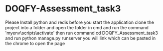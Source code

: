 # DOQFY-Assessment_task3
Please Install python and redis before you start the application 
clone the project into a folder and open the folder in cmd
and run the command 'myenv\scripts\activate'
then run command cd DOQFY_Assessment_task3 and run python manage.py runserver
you will link which can be pasted in the chrome to open the page 
